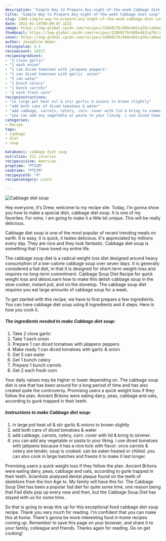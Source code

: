 ```yaml
---
description: "Simple Way to Prepare Any-night-of-the-week Cabbage diet soup"
title: "Simple Way to Prepare Any-night-of-the-week Cabbage diet soup"
slug: 2468-simple-way-to-prepare-any-night-of-the-week-cabbage-diet-soup
date: 2022-01-14T00:09:07.322Z
image: https://img-global.cpcdn.com/recipes/32868276/680x482cq70/cabbage-diet-soup-recipe-main-photo.jpg
thumbnail: https://img-global.cpcdn.com/recipes/32868276/680x482cq70/cabbage-diet-soup-recipe-main-photo.jpg
cover: https://img-global.cpcdn.com/recipes/32868276/680x482cq70/cabbage-diet-soup-recipe-main-photo.jpg
author: Josephine Weber
ratingvalue: 4.5
reviewcount: 18227
recipeingredient:
- "2 clove garlic"
- "1 each onion"
- "1 can diced tomatoes with jalapeno peppers"
- "1 can diced tomatoes with garlic  onion"
- "5 can water"
- "1 bunch celery"
- "1 bunch carrots"
- "2 each fresh corn"
recipeinstructions:
- "in large pot heat oil & stir garlic & onions to brown slightly"
- "add both cans of diced tomatoes & water"
- "add cabbage, carrots, celery, corn. cover with lid & bring to simmer."
- "you can add any vegetable or pasta to your liking. i use diced tomatoes with jalepeno because it has a nice kick with flavor. once carrots & celery are tender, soup is cooked. can be eaten heated or chilled. you can also cook in large batches and freeze it to make it last longer."
categories:
- Recipe
tags:
- cabbage
- diet
- soup

katakunci: cabbage diet soup 
nutrition: 211 calories
recipecuisine: American
preptime: "PT22M"
cooktime: "PT57M"
recipeyield: "4"
recipecategory: Lunch

---
```



![Cabbage diet soup](https://img-global.cpcdn.com/recipes/32868276/680x482cq70/cabbage-diet-soup-recipe-main-photo.jpg)

Hey everyone, it's Drew, welcome to my recipe site. Today, I'm gonna show you how to make a special dish, cabbage diet soup. It is one of my favorites. For mine, I am going to make it a little bit unique. This will be really delicious.

Cabbage diet soup is one of the most popular of recent trending meals on earth. It is easy, it is quick, it tastes delicious. It's appreciated by millions every day. They are nice and they look fantastic. Cabbage diet soup is something that I have loved my entire life.

The cabbage soup diet is a radical weight loss diet designed around heavy consumption of a low-calorie cabbage soup over seven days. It is generally considered a fad diet, in that it is designed for short-term weight-loss and requires no long-term commitment. Cabbage Soup Diet Recipe for quick weight loss and detoxLearn how to make this delish cabbage soup in the slow cooker, instant pot, and on the stovetop. The cabbage soup diet requires you eat large amounts of cabbage soup for a week.


To get started with this recipe, we have to first prepare a few ingredients. You can have cabbage diet soup using 8 ingredients and 4 steps. Here is how you cook it.

<!--inarticleads1-->

##### The ingredients needed to make Cabbage diet soup:

1. Take 2 clove garlic
1. Take 1 each onion
1. Prepare 1 can diced tomatoes with jalapeno peppers
1. Make ready 1 can diced tomatoes with garlic & onion
1. Get 5 can water
1. Get 1 bunch celery
1. Prepare 1 bunch carrots
1. Get 2 each fresh corn


Your daily values may be higher or lower depending on. The cabbage soup diet is one that has been around for a long period of time and has also created quite the controversy. Promising users a quick weight loss if they follow the plan. Ancient Britons were eating dairy, peas, cabbage and oats, according to gunk trapped in their teeth. 

<!--inarticleads2-->

##### Instructions to make Cabbage diet soup:

1. in large pot heat oil & stir garlic & onions to brown slightly
1. add both cans of diced tomatoes & water
1. add cabbage, carrots, celery, corn. cover with lid & bring to simmer.
1. you can add any vegetable or pasta to your liking. i use diced tomatoes with jalepeno because it has a nice kick with flavor. once carrots & celery are tender, soup is cooked. can be eaten heated or chilled. you can also cook in large batches and freeze it to make it last longer.


Promising users a quick weight loss if they follow the plan. Ancient Britons were eating dairy, peas, cabbage and oats, according to gunk trapped in their teeth. Scientists analysed dental plaque found on the teeth of skeletons from the Iron Age to. My family will have this for. The Cabbage Soup Diet has been a popular fad diet for quite some time, one reason being that Fad diets pop up every now and then, but the Cabbage Soup Diet has stayed with us for some time. 

So that is going to wrap this up for this exceptional food cabbage diet soup recipe. Thank you very much for reading. I'm confident that you can make this at home. There's gonna be more interesting food in home recipes coming up. Remember to save this page on your browser, and share it to your family, colleague and friends. Thanks again for reading. Go on get cooking!

